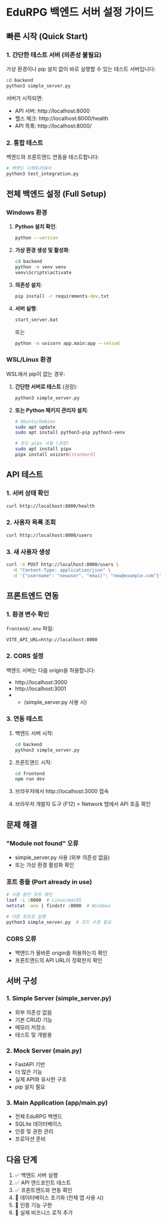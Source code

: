 # EduRPG 백엔드 서버 설정 가이드

## 빠른 시작 (Quick Start)

### 1. 간단한 테스트 서버 (의존성 불필요)

가상 환경이나 pip 설치 없이 바로 실행할 수 있는 테스트 서버입니다:

```bash
cd backend
python3 simple_server.py
```

서버가 시작되면:
- API 서버: http://localhost:8000
- 헬스 체크: http://localhost:8000/health
- API 목록: http://localhost:8000/

### 2. 통합 테스트

백엔드와 프론트엔드 연동을 테스트합니다:

```bash
# 백엔드 디렉토리에서
python3 test_integration.py
```

## 전체 백엔드 설정 (Full Setup)

### Windows 환경

1. **Python 설치 확인**:
   ```cmd
   python --version
   ```

2. **가상 환경 생성 및 활성화**:
   ```cmd
   cd backend
   python -m venv venv
   venv\Scripts\activate
   ```

3. **의존성 설치**:
   ```cmd
   pip install -r requirements-dev.txt
   ```

4. **서버 실행**:
   ```cmd
   start_server.bat
   ```
   또는
   ```cmd
   python -m uvicorn app.main:app --reload
   ```

### WSL/Linux 환경

WSL에서 pip이 없는 경우:

1. **간단한 서버로 테스트** (권장):
   ```bash
   python3 simple_server.py
   ```

2. **또는 Python 패키지 관리자 설치**:
   ```bash
   # Ubuntu/Debian
   sudo apt update
   sudo apt install python3-pip python3-venv

   # 또는 pipx 사용 (권장)
   sudo apt install pipx
   pipx install uvicorn[standard]
   ```

## API 테스트

### 1. 서버 상태 확인
```bash
curl http://localhost:8000/health
```

### 2. 사용자 목록 조회
```bash
curl http://localhost:8000/users
```

### 3. 새 사용자 생성
```bash
curl -X POST http://localhost:8000/users \
  -H "Content-Type: application/json" \
  -d '{"username": "newuser", "email": "new@example.com"}'
```

## 프론트엔드 연동

### 1. 환경 변수 확인

`frontend/.env` 파일:
```env
VITE_API_URL=http://localhost:8000
```

### 2. CORS 설정

백엔드 서버는 다음 origin을 허용합니다:
- http://localhost:3000
- http://localhost:3001
- * (simple_server.py 사용 시)

### 3. 연동 테스트

1. 백엔드 서버 시작:
   ```bash
   cd backend
   python3 simple_server.py
   ```

2. 프론트엔드 시작:
   ```bash
   cd frontend
   npm run dev
   ```

3. 브라우저에서 http://localhost:3000 접속

4. 브라우저 개발자 도구 (F12) > Network 탭에서 API 호출 확인

## 문제 해결

### "Module not found" 오류
- simple_server.py 사용 (외부 의존성 없음)
- 또는 가상 환경 활성화 확인

### 포트 충돌 (Port already in use)
```bash
# 사용 중인 포트 확인
lsof -i :8000  # Linux/macOS
netstat -ano | findstr :8000  # Windows

# 다른 포트로 실행
python3 simple_server.py  # 코드 수정 필요
```

### CORS 오류
- 백엔드가 올바른 origin을 허용하는지 확인
- 프론트엔드의 API URL이 정확한지 확인

## 서버 구성

### 1. Simple Server (simple_server.py)
- 외부 의존성 없음
- 기본 CRUD 기능
- 메모리 저장소
- 테스트 및 개발용

### 2. Mock Server (main.py)
- FastAPI 기반
- 더 많은 기능
- 실제 API와 유사한 구조
- pip 설치 필요

### 3. Main Application (app/main.py)
- 전체 EduRPG 백엔드
- SQLite 데이터베이스
- 인증 및 권한 관리
- 프로덕션 준비

## 다음 단계

1. ✅ 백엔드 서버 실행
2. ✅ API 엔드포인트 테스트
3. ✅ 프론트엔드와 연동 확인
4. 🔲 데이터베이스 초기화 (전체 앱 사용 시)
5. 🔲 인증 기능 구현
6. 🔲 실제 비즈니스 로직 추가